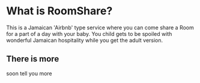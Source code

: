 
# What is RoomShare?

This is a Jamaican 'Airbnb' type service where you can come share a Room for a part of a day with your baby. You child gets to be spoiled with wonderful Jamaican hospitality while you get the adult version.

## There is more

soon tell you more
